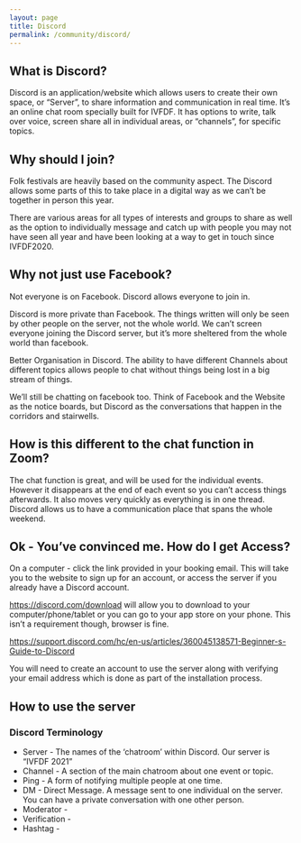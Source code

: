 ```yaml
---
layout: page
title: Discord
permalink: /community/discord/
---
```

## What is Discord?
Discord is an application/website which allows users to create their own space, or “Server”, to share information and communication in real time. It’s an online chat room specially built for IVFDF. It has options to write, talk over voice, screen share all in individual areas, or “channels”, for specific topics.

## Why should I join?
Folk festivals are heavily based on the community aspect. The Discord allows some parts of this to take place in a digital way as we can’t be together in person this year. 

There are various areas for all types of interests and groups to share as well as the option to individually message and catch up with people you may not have seen all year and have been looking at a way to get in touch since IVFDF2020. 

## Why not just use Facebook?

Not everyone is on Facebook. Discord allows everyone to join in.

Discord is more private than Facebook. The things written will only be seen by other people on the server, not the whole world. We can’t screen everyone joining the Discord server, but it’s more sheltered from the whole world than facebook.

Better Organisation in Discord. The ability to have different Channels about different topics allows people to chat without things being lost in a big stream of things.

We’ll still be chatting on facebook too. Think of Facebook and the Website as the notice boards, but Discord as the conversations that happen in the corridors and stairwells.

## How is this different to the chat function in Zoom?

The chat function is great, and will be used for the individual events. However it disappears at the end of each event so you can’t access things afterwards. It also moves very quickly as everything is in one thread. Discord allows us to have a communication place that spans the whole weekend.

## Ok - You’ve convinced me. How do I get Access?

On a computer - click the link provided in your booking email. This will take you to the website to sign up for an account, or access the server if you already have a Discord account.

https://discord.com/download will allow you to download to your computer/phone/tablet or you can go to your app store on your phone. This isn’t a requirement though, browser is fine.

https://support.discord.com/hc/en-us/articles/360045138571-Beginner-s-Guide-to-Discord

You will need to create an account to use the server along with verifying your email address which is done as part of the installation process. 

## How to use the server

### Discord Terminology

* Server - The names of the ‘chatroom’ within Discord. Our server is “IVFDF 2021”
* Channel - A section of the main chatroom about one event or topic.
* Ping - A form of notifying multiple people at one time.
* DM - Direct Message. A message sent to one individual on the server. You can have a private conversation with one other person.
* Moderator - 
* Verification - 
* Hashtag - 
